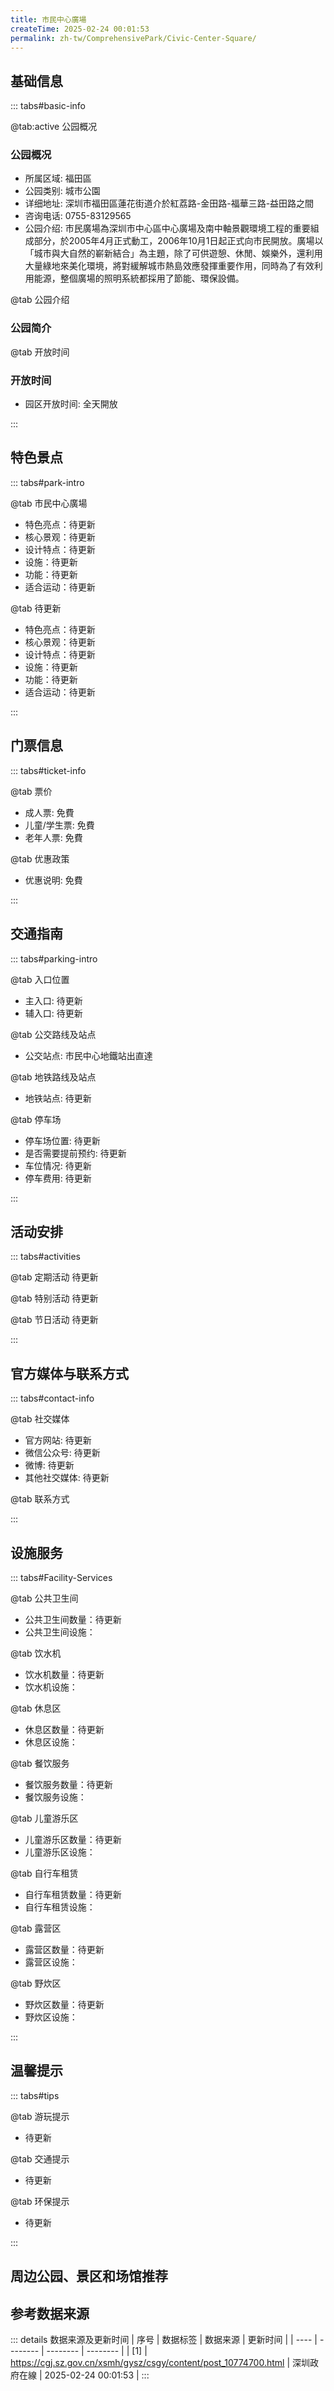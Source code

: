 ```yaml
---
title: 市民中心廣場
createTime: 2025-02-24 00:01:53
permalink: zh-tw/ComprehensivePark/Civic-Center-Square/
---
```



<script setup>
import ImageSwiper from '/.vuepress/theme/components/ImageSwiper.vue'
// 轮播图数据
const swiperItems = [
    {
                link: 'https://cgj.sz.gov.cn/img/4/4005/4005715/10774700.jpg',
                title: '市民中心廣場',
                description: '',
                author: '深圳政府在線',
                date: '2025/02/25'
                },
  {
                link: 'https://cgj.sz.gov.cn/img/4/4005/4005715/10774700.jpg',
                title: '市民中心廣場',
                description: '',
                author: '深圳政府在線',
                date: '2025/02/25'
                }
]
// 配置项
const swiperConfig = {
  height: 500,
  showInfo: true
}
</script>
<!-- 轮播图组件 -->
<ImageSwiper :items="swiperItems" :config="swiperConfig" />



## 基础信息

::: tabs#basic-info

@tab:active 公园概况
### 公园概况
- 所属区域: 福田區
- 公园类别: 城市公園
- 详细地址: 深圳市福田區蓮花街道介於紅荔路-金田路-福華三路-益田路之間
- 咨询电话: 0755-83129565
- 公园介绍: 市民廣場為深圳市中心區中心廣場及南中軸景觀環境工程的重要組成部分，於2005年4月正式動工，2006年10月1日起正式向市民開放。廣場以「城市與大自然的嶄新結合」為主題，除了可供遊憩、休閒、娛樂外，還利用大量綠地來美化環境，將對緩解城市熱島效應發揮重要作用，同時為了有效利用能源，整個廣場的照明系統都採用了節能、環保設備。

@tab 公园介绍
### 公园简介
@tab 开放时间
### 开放时间
- 园区开放时间: 全天開放

:::

## 特色景点

::: tabs#park-intro

@tab 市民中心廣場
<ImageCard
image="https://cgj.sz.gov.cn/images/index20230710_1.png"
    title="市民中心廣場"
    description="漫步在市民廣場上，映入眼簾的景觀不斷改變。在綠地與廣場中軸線之間，有兩個大型的生態集水窪地，裡面生長著荷花等植物。據介紹，這兩個積水窪地既可收集廣場及綠地的雨水，還可種植各種水生植物供市民觀賞。 正對市民中心中軸線的位置，便是市民廣場的中央廣場。廣場東西兩側各豎立著三個晶瑩剔透的光塔，塔高為25米，可在夜間照明。在廣場的中軸線地磚及階梯上，安裝有太陽能顯示燈及太陽能星光燈，這種裝置白天可吸收太陽能，晚上自然發光，不需用電。整個廣場的照明亮度將以平日、假日和重大節日慶典等三種模式進行控制。而平時照明則分成全夜時和半夜時兩個時段控制。為更有效利用能源，廣場上採用的都是高光效照明光源及高效節能燈具。同時，為了提供市民方便，廣場上也設置了4個觀景台和4個衛生間。"
    date=""
    author="深圳政府在線"
/>


- 特色亮点：待更新
- 核心景观：待更新
- 设计特点：待更新
- 设施：待更新
- 功能：待更新
- 适合运动：待更新

@tab 待更新
<ImageCard
image="https://cgj.sz.gov.cn/images/index20230710_1.png"
    title="市民中心廣場"
    description="漫步在市民廣場上，映入眼簾的景觀不斷改變。在綠地與廣場中軸線之間，有兩個大型的生態集水窪地，裡面生長著荷花等植物。據介紹，這兩個積水窪地既可收集廣場及綠地的雨水，還可種植各種水生植物供市民觀賞。 正對市民中心中軸線的位置，便是市民廣場的中央廣場。廣場東西兩側各豎立著三個晶瑩剔透的光塔，塔高為25米，可在夜間照明。在廣場的中軸線地磚及階梯上，安裝有太陽能顯示燈及太陽能星光燈，這種裝置白天可吸收太陽能，晚上自然發光，不需用電。整個廣場的照明亮度將以平日、假日和重大節日慶典等三種模式進行控制。而平時照明則分成全夜時和半夜時兩個時段控制。為更有效利用能源，廣場上採用的都是高光效照明光源及高效節能燈具。同時，為了提供市民方便，廣場上也設置了4個觀景台和4個衛生間。"
    date=""
    author="深圳政府在線"
/>


- 特色亮点：待更新
- 核心景观：待更新
- 设计特点：待更新
- 设施：待更新
- 功能：待更新
- 适合运动：待更新

:::

## 门票信息

::: tabs#ticket-info

@tab 票价
- 成人票: 免費
- 儿童/学生票: 免費
- 老年人票: 免費

@tab 优惠政策
- 优惠说明: 免費

:::

## 交通指南

::: tabs#parking-intro

@tab 入口位置
- 主入口: 待更新
- 辅入口: 待更新

@tab 公交路线及站点
- 公交站点: 市民中心地鐵站出直達

@tab 地铁路线及站点
- 地铁站点: 待更新

@tab 停车场
- 停车场位置: 待更新
- 是否需要提前预约: 待更新
- 车位情况: 待更新
- 停车费用: 待更新

:::

## 活动安排

::: tabs#activities

@tab 定期活动
待更新

@tab 特别活动
待更新

@tab 节日活动
待更新

:::

## 官方媒体与联系方式

::: tabs#contact-info

@tab 社交媒体
- 官方网站: 待更新
- 微信公众号: 待更新
- 微博: 待更新
- 其他社交媒体: 待更新

@tab 联系方式

:::

## 设施服务

::: tabs#Facility-Services

@tab 公共卫生间
- 公共卫生间数量：待更新
- 公共卫生间设施：

@tab 饮水机
- 饮水机数量：待更新
- 饮水机设施：

@tab 休息区
- 休息区数量：待更新
- 休息区设施：

@tab 餐饮服务
- 餐饮服务数量：待更新
- 餐饮服务设施：

@tab 儿童游乐区
- 儿童游乐区数量：待更新
- 儿童游乐区设施：

@tab 自行车租赁
- 自行车租赁数量：待更新
- 自行车租赁设施：

@tab 露营区
- 露营区数量：待更新
- 露营区设施：

@tab 野炊区
- 野炊区数量：待更新
- 野炊区设施：

:::

## 温馨提示

::: tabs#tips

@tab 游玩提示
- 待更新

@tab 交通提示
- 待更新

@tab 环保提示
- 待更新

:::

## 周边公园、景区和场馆推荐

<CardGrid>
  <ImageCard
        image="https://cgj.sz.gov.cn/img/4/4005/4005724/10774711.jpg"
        title="民法公園"
        description="民法公園位於原觀瀾人民公園，毗鄰珠三角環線高速，佔地15.6萬平方米，由「一環一軸一館四分區」組成了深圳民法公園的民法核心內涵，以不相同的形式闡釋了民法精神。"
        href="zh-tw/ComprehensivePark/Civil Law Park"
        author="深圳政府在線"
        date="2025/01/02"
      />
      <ImageCard
        image="https://cgj.sz.gov.cn/img/4/4005/4005724/10774711.jpg"
        title="民法公園"
        description="民法公園位於原觀瀾人民公園，毗鄰珠三角環線高速，佔地15.6萬平方米，由「一環一軸一館四分區」組成了深圳民法公園的民法核心內涵，以不相同的形式闡釋了民法精神。"
        href="zh-tw/ComprehensivePark/Civil Law Park"
        author="深圳政府在線"
        date="2025/01/02"
      />
    </CardGrid>


## 参考数据来源

::: details 数据来源及更新时间
| 序号 | 数据标签 | 数据来源 | 更新时间 |
| ---- | -------- | -------- | -------- |
| [1] | https://cgj.sz.gov.cn/xsmh/gysz/csgy/content/post_10774700.html | 深圳政府在線 | 2025-02-24 00:01:53 |
:::

